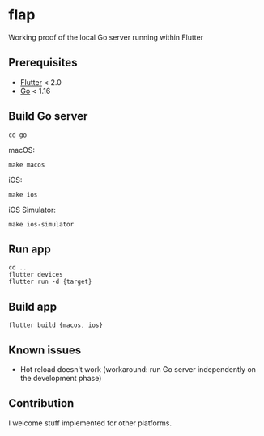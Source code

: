 # flap

Working proof of the local Go server running within Flutter

## Prerequisites

- [Flutter](https://flutter.dev) < 2.0
- [Go](https://golang.org) < 1.16

## Build Go server
```
cd go
```
macOS:
```
make macos
```
iOS:
```
make ios
```
iOS Simulator:
```
make ios-simulator
```

## Run app
```
cd ..
flutter devices
flutter run -d {target}
```

## Build app
```
flutter build {macos, ios}
```


## Known issues

- Hot reload doesn't work (workaround: run Go server independently on the development phase)

## Contribution

I welcome stuff implemented for other platforms.